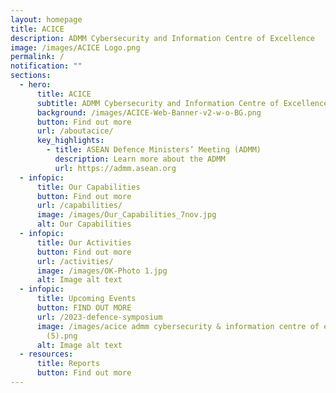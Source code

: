 ```yaml
---
layout: homepage
title: ACICE
description: ADMM Cybersecurity and Information Centre of Excellence
image: /images/ACICE Logo.png
permalink: /
notification: ""
sections:
  - hero:
      title: ACICE
      subtitle: ADMM Cybersecurity and Information Centre of Excellence
      background: /images/ACICE-Web-Banner-v2-w-o-BG.png
      button: Find out more
      url: /aboutacice/
      key_highlights:
        - title: ASEAN Defence Ministers’ Meeting (ADMM)
          description: Learn more about the ADMM
          url: https://admm.asean.org
  - infopic:
      title: Our Capabilities
      button: Find out more
      url: /capabilities/
      image: /images/Our_Capabilities_7nov.jpg
      alt: Our Capabilities
  - infopic:
      title: Our Activities
      button: Find out more
      url: /activities/
      image: /images/OK-Photo 1.jpg
      alt: Image alt text
  - infopic:
      title: Upcoming Events
      button: FIND OUT MORE
      url: /2023-defence-symposium
      image: /images/acice admm cybersecurity & information centre of excellence
        (5).png
      alt: Image alt text
  - resources:
      title: Reports
      button: Find out more
---
```

